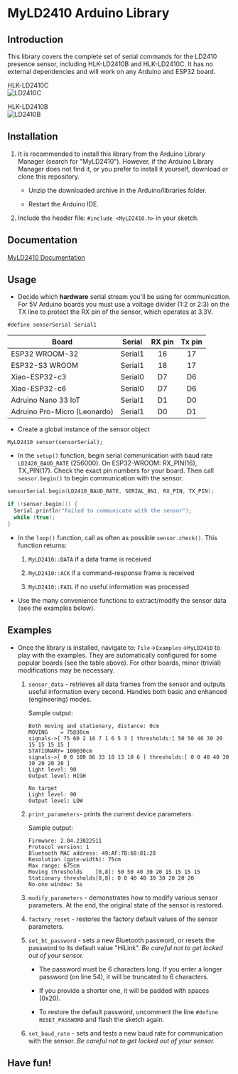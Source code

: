 # MyLD2410 Arduino Library
## Introduction

This library covers the complete set of serial commands for the LD2410 presence sensor, including HLK-LD2410B and  HLK-LD2410C. It has no external dependencies and will work on any Arduino and ESP32 board.

HLK-LD2410C<br>
![LD2410C](images/ld2410c.png)

HLK-LD2410B<br>
![LD2410B](images/ld2410.png)

## Installation

1. It is recommended to install this library from the Arduino Library Manager (search for "MyLD2410"). However, if the Arduino Library Manager does not find it, or you prefer to install it yourself, download or clone this repository.

    - Unzip the downloaded archive in the Arduino/libraries folder. 

    - Restart the Arduino IDE.

1. Include the header file: `#include <MyLD2410.h>` in your sketch.

## Documentation

[MyLD2410 Documentation](https://iavorvel.github.io/site/MyLD2410/classMyLD2410.html)


## Usage
* Decide which **hardware** serial stream you'll be using for communication. For 5V Arduino boards you must use a voltage divider (1:2 or 2:3) on the TX line to protect the RX pin of the sensor, which operates at 3.3V.  

`#define sensorSerial Serial1`


|  Board | Serial | RX pin | Tx pin |
|--------|--------|:--:|:--:|
| ESP32 WROOM-32 | Serial1 | 16 | 17 |
| ESP32-S3 WROOM | Serial1 | 18 | 17 |
| Xiao-ESP32-c3 | Serial0 | D7 | D6 |
| Xiao-ESP32-c6 | Serial0 | D7 | D6 |
| Adruino Nano 33 IoT | Serial1 | D1 | D0 |
| Adruino Pro-Micro (Leonardo) | Serial1 | D0 | D1 |

* Create a global instance of the sensor object

`MyLD2410 sensor(sensorSerial);`

* In the `setup()` function, begin serial communication with baud rate `LD2420_BAUD_RATE` (256000). On ESP32-WROOM: RX_PIN(16), TX_PIN(17). Check the exact pin numbers for your board. Then call `sensor.begin()` to begin communication with the sensor.

```c++
sensorSerial.begin(LD2410_BAUD_RATE, SERIAL_8N1, RX_PIN, TX_PIN);

if (!sensor.begin()) {
  Serial.println("Failed to communicate with the sensor");
  while (true);
}
```

* In the `loop()` function, call as often as possible `sensor.check()`. This function returns:
    
    1. `MyLD2410::DATA` if a data frame is received
    
    1. `MyLD2410::ACK` if a command-response frame is received
    
    1. `MyLD2410::FAIL` if no useful information was processed

* Use the many convenience functions to extract/modify the sensor data (see the examples below).

## Examples
* Once the library is installed, navigate to: `File`&rarr;`Examples`&rarr;`MyLD2410` to play with the examples. They are automatically configured for some popular boards (see the table above). For other boards, minor (trivial) modifications may be necessary.  
    
    1. `sensor_data` - retrieves all data frames from the sensor and outputs useful information every second. Handles both basic and enhanced (engineering) modes.

        Sample output:
        ```text
        Both moving and stationary, distance: 0cm
        MOVING    = 75@30cm
        signals->[ 75 60 2 16 7 1 6 5 3 ] thresholds:[ 50 50 40 30 20 15 15 15 15 ]
        STATIONARY= 100@30cm
        signals->[ 0 0 100 86 33 18 13 10 6 ] thresholds:[ 0 0 40 40 30 30 20 20 20 ]
        Light level: 90
        Output level: HIGH
        ```

        ```text
        No target
        Light level: 90
        Output level: LOW
        ```
    
    1. `print_parameters`- prints the current device parameters.

        Sample output:
        ```text
        Firmware: 2.04.23022511
        Protocol version: 1
        Bluetooth MAC address: 49:AF:7B:68:81:28
        Resolution (gate-width): 75cm
        Max range: 675cm
        Moving thresholds    [0,8]: 50 50 40 30 20 15 15 15 15
        Stationary thresholds[0,8]: 0 0 40 40 30 30 20 20 20
        No-one window: 5s
        ```

    1. `modify_parameters` - demonstrates how to modify various sensor parameters. At the end, the original state of the sensor is restored.

    1. `factory_reset` - restores the factory default values of the sensor parameters.

    1. `set_bt_password` - sets a new Bluetooth password, or resets the password to its default value "HiLink". _Be careful not to get locked out of your sensor._ 
    
        - The password must be 6 characters long. If you enter a longer password (on line 54), it will be truncated to 6 characters. 
        
        - If you provide a shorter one, it will be padded with spaces (0x20). 
        
        - To restore the default password, uncomment the line `#define RESET_PASSWORD` and flash the sketch again.

    1. `set_baud_rate` - sets and tests a new baud rate for communication with the sensor. _Be careful not to get locked out of your sensor._

## Have fun!
